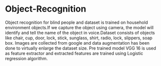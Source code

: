# Object-Recognition
Object recognition for blind people and dataset is trained on household environment objects.If we capture the object using camera, the model will identify and tell the name of the object in voice.Dataset consists of objects like chair, cup, door, lock, stick, sunglass, shirt, radio, lock, slippers, soap box. Images are collected from google and data augmentation has been done to virtually enlarge the dataset size. Pre trained model VGG 16 is used as feature extractor and extracted features are trained using Logistic regression algorithm.
